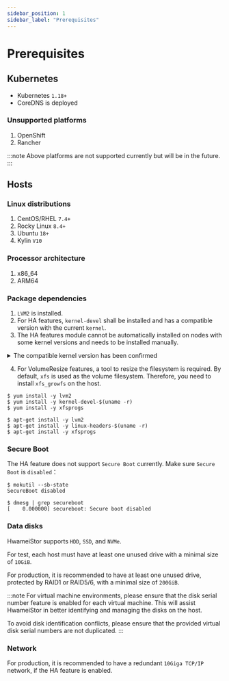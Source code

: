 ```yaml
---
sidebar_position: 1
sidebar_label: "Prerequisites"
---
```


# Prerequisites

## Kubernetes

- Kubernetes `1.18+`
- CoreDNS is deployed

### Unsupported platforms

1. OpenShift
2. Rancher

:::note
Above platforms are not supported currently but will be in the future.
:::

## Hosts

### Linux distributions

1. CentOS/RHEL `7.4+`
2. Rocky Linux `8.4+`
3. Ubuntu `18+`
4. Kylin `V10`

### Processor architecture

1. x86_64
2. ARM64

### Package dependencies

1. `LVM2` is installed.
2. For HA features, `kernel-devel` shall be installed and has a compatible version with the current `kernel`.
3. The HA features module cannot be automatically installed on nodes with some kernel versions and needs to be installed manually.
<details>
<summary>The compatible kernel version has been confirmed</summary>
    <pre><code>
5.8.0-1043-azure
5.8.0-1042-azure
5.8.0-1041-azure
5.4.17-2102.205.7.2.el7uek
5.4.17-2011.0.7.el8uek
5.4.0-91
5.4.0-90
5.4.0-89
5.4.0-88
5.4.0-86
5.4.0-84
5.4.0-1064-azure
5.4.0-1063-azure
5.4.0-1062-azure
5.4.0-1061-azure
5.4.0-1060-aws
5.4.0-1059-azure
5.4.0-1059-aws
5.4.0-1058-azure
5.4.0-1058-aws
5.4.0-1057-aws
5.4.0-1056-aws
5.4.0-1055-aws
5.3.18-57.3
5.3.18-22.2
5.14.0-1.7.1.el9
5.11.0-1022-azure
5.11.0-1022-aws
5.11.0-1021-azure
5.11.0-1021-aws
5.11.0-1020-azure
5.11.0-1020-aws
5.11.0-1019-aws
5.11.0-1017-aws
5.11.0-1016-aws
5.10.0-8
5.10.0-7
5.10.0-6
4.9.215-36.el7
4.9.212-36.el7
4.9.206-36.el7
4.9.199-35.el7
4.9.188-35.el7
4.4.92-6.30.1
4.4.74-92.38.1
4.4.52-2.1
4.4.27-572.565306
4.4.0-217
4.4.0-216
4.4.0-214
4.4.0-213
4.4.0-210
4.4.0-1133-aws
4.4.0-1132-aws
4.4.0-1131-aws
4.4.0-1128-aws
4.4.0-1121-aws
4.4.0-1118-aws
4.19.19-5.0.8
4.19.0-8
4.19.0-6
4.19.0-5
4.19.0-16
4.18.0-80.1.2.el8_0
4.18.0-348.el8
4.18.0-305.el8
4.18.0-240.1.1.el8_3
4.18.0-193.el8
4.18.0-147.el8
4.15.0-163
4.15.0-162
4.15.0-161
4.15.0-159
4.15.0-158
4.15.0-156
4.15.0-112-lowlatency
4.15.0-1113-azure
4.15.0-1040-azure
4.15.0-1036-azure
4.14.35-2047.502.5.el7uek
4.14.35-1902.4.8.el7uek
4.14.35-1818.3.3.el7uek
4.14.248-189.473.amzn2
4.14.128-112.105.amzn2
4.13.0-1018-azure
4.12.14-95.3.1
4.12.14-25.25.1
4.12.14-197.29
4.12.14-120.1
4.1.12-124.49.3.1.el7uek
4.1.12-124.26.3.el6uek
4.1.12-124.21.1.el6uek
3.10.0-957.el7
3.10.0-862.el7
3.10.0-693.el7
3.10.0-693.21.1.el7
3.10.0-693.17.1.el7
3.10.0-514.6.2.el7
3.10.0-514.36.5.el7
3.10.0-327.el7
3.10.0-229.1.2.el7
3.10.0-123.20.1.el7
3.10.0-1160.el7
3.10.0-1127.el7
3.10.0-1062.el7
3.10.0-1049.el7
3.0.101-108.13.1
2.6.32-754.el6
2.6.32-696.el6
2.6.32-696.30.1.el6
2.6.32-696.23.1.el6
2.6.32-642.1.1.el6
2.6.32-573.1.1.el6
2.6.32-504.el6
</code></pre> 
</details>

4. For VolumeResize features, a tool to resize the filesystem is required. 
   By default, `xfs` is used as the volume filesystem. Therefore, you need to install `xfs_growfs` on the host.


```console title="CentOS/RHEL, Rocky and Kylin"
$ yum install -y lvm2
$ yum install -y kernel-devel-$(uname -r)
$ yum install -y xfsprogs
```

```console title="Ubuntu"
$ apt-get install -y lvm2
$ apt-get install -y linux-headers-$(uname -r)
$ apt-get install -y xfsprogs
```

### Secure Boot

The HA feature does not support `Secure Boot` currently. Make sure `Secure Boot` is `disabled`：

```console
$ mokutil --sb-state
SecureBoot disabled

$ dmesg | grep secureboot
[    0.000000] secureboot: Secure boot disabled
```

### Data disks

HwameiStor supports `HDD`, `SSD`, and `NVMe`.

For test, each host must have at least one unused drive with a minimal size of `10GiB`.

For production, it is recommended to have at least one unused drive, protected by RAID1 or RAID5/6, with a minimal size of `200GiB`.

:::note
For virtual machine environments, please ensure that the disk serial number feature is enabled for each virtual machine. This will assist HwameiStor in better identifying and managing the disks on the host.

To avoid disk identification conflicts, please ensure that the provided virtual disk serial numbers are not duplicated.
:::

### Network

For production, it is recommended to have a redundant `10Giga TCP/IP` network, if the HA feature is enabled.
